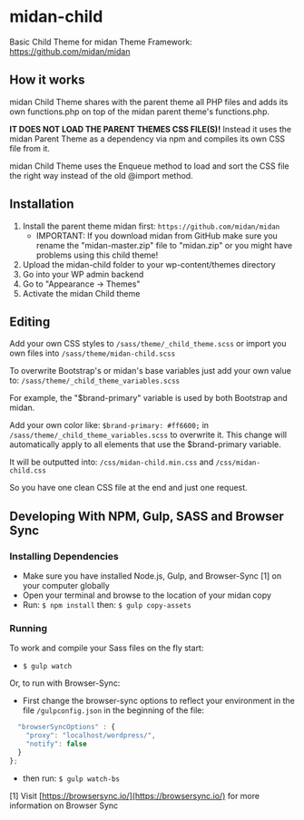 # midan-child
Basic Child Theme for midan Theme Framework: https://github.com/midan/midan

## How it works
midan Child Theme shares with the parent theme all PHP files and adds its own functions.php on top of the midan parent theme's functions.php.

**IT DOES NOT LOAD THE PARENT THEMES CSS FILE(S)!** Instead it uses the midan Parent Theme as a dependency via npm and compiles its own CSS file from it.

midan Child Theme uses the Enqueue method to load and sort the CSS file the right way instead of the old @import method.

## Installation
1. Install the parent theme midan first: `https://github.com/midan/midan`
   - IMPORTANT: If you download midan from GitHub make sure you rename the "midan-master.zip" file to "midan.zip" or you might have problems using this child theme!
1. Upload the midan-child folder to your wp-content/themes directory
1. Go into your WP admin backend 
1. Go to "Appearance -> Themes"
1. Activate the midan Child theme

## Editing
Add your own CSS styles to `/sass/theme/_child_theme.scss`
or import you own files into `/sass/theme/midan-child.scss`

To overwrite Bootstrap's or midan's base variables just add your own value to:
`/sass/theme/_child_theme_variables.scss`

For example, the "$brand-primary" variable is used by both Bootstrap and midan.

Add your own color like: `$brand-primary: #ff6600;` in `/sass/theme/_child_theme_variables.scss` to overwrite it. This change will automatically apply to all elements that use the $brand-primary variable.

It will be outputted into:
`/css/midan-child.min.css` and `/css/midan-child.css`

So you have one clean CSS file at the end and just one request.

## Developing With NPM, Gulp, SASS and Browser Sync

### Installing Dependencies
- Make sure you have installed Node.js, Gulp, and Browser-Sync [1] on your computer globally
- Open your terminal and browse to the location of your midan copy
- Run: `$ npm install` then: `$ gulp copy-assets`

### Running
To work and compile your Sass files on the fly start:

- `$ gulp watch`

Or, to run with Browser-Sync:

- First change the browser-sync options to reflect your environment in the file `/gulpconfig.json` in the beginning of the file:
```javascript
  "browserSyncOptions" : {
    "proxy": "localhost/wordpress/",
    "notify": false
  }
};
```
- then run: `$ gulp watch-bs`

[1] Visit [https://browsersync.io/](https://browsersync.io/) for more information on Browser Sync
